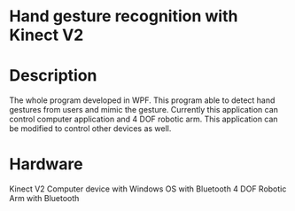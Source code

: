 # Hand gesture recognition with Kinect V2

# Description

The whole program developed in WPF. This program able to detect hand gestures from users and mimic the gesture. Currently this application can control computer application and
4 DOF robotic arm. This application can be modified to control other devices as well.

# Hardware
Kinect V2
Computer device with Windows OS with Bluetooth
4 DOF Robotic Arm with Bluetooth

